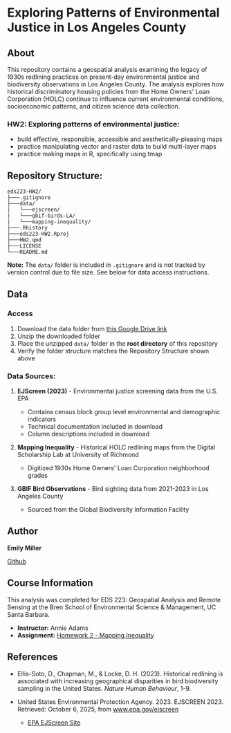 # Exploring Patterns of Environmental Justice in Los Angeles County
## About
This repository contains a geospatial analysis examining the legacy of 1930s redlining practices on present-day environmental justice and biodiversity observations in Los Angeles County. The analysis explores how historical discriminatory housing policies from the Home Owners' Loan Corporation (HOLC) continue to influence current environmental conditions, socioeconomic patterns, and citizen science data collection.

### HW2: Exploring patterns of environmental justice:
- build effective, responsible, accessible and aesthetically-pleasing maps
- practice manipulating vector and raster data to build multi-layer maps
- practice making maps in R, specifically using tmap

## Repository Structure:
```
eds223-HW2/
├───.gitignore
├───data/
|   └───ejscreen/
|   └───gbif-birds-LA/
|   └───mapping-inequality/
├───.Rhistory
├───eds223-HW2.Rproj
├───HW2.qmd
├───LICENSE
└───README.md

```
**Note:** The `data/` folder is included in `.gitignore` and is not tracked by version control due to file size. See below for data access instructions.

## Data
### Access
1. Download the data folder from [this Google Drive link](https://drive.google.com/file/d/1nG6Nj1bXfzQFOVMO8Km3eNy4SWu1YcIQ/view?usp=sharing)
2. Unzip the downloaded folder
3. Place the unzipped `data/` folder in the **root directory** of this repository
4. Verify the folder structure matches the Repository Structure shown above


### Data Sources:
1. **EJScreen (2023)** - Environmental justice screening data from the U.S. EPA
   - Contains census block group level environmental and demographic indicators
   - Technical documentation included in download
   - Column descriptions included in download

2. **Mapping Inequality** - Historical HOLC redlining maps from the Digital Scholarship Lab at University of Richmond
   - Digitized 1930s Home Owners' Loan Corporation neighborhood grades

3. **GBIF Bird Observations** - Bird sighting data from 2021-2023 in Los Angeles County
   - Sourced from the Global Biodiversity Information Facility

## Author
**Emily Miller**

[Github](https://github.com/rellimylime)

## Course Information
This analysis was completed for EDS 223: Geospatial Analysis and Remote Sensing at the Bren School of Environmental Science & Management, UC Santa Barbara.

- **Instructor:** Annie Adams
- **Assignment:** [Homework 2 - Mapping Inequality](https://eds-223-geospatial.github.io/assignments/HW2.html)

## References
- Ellis-Soto, D., Chapman, M., & Locke, D. H. (2023). Historical redlining is associated with increasing geographical disparities in bird biodiversity sampling in the United States. *Nature Human Behaviour*, 1-9.

- United States Environmental Protection Agency. 2023. EJSCREEN 2023. Retrieved: October 6, 2025, from www.epa.gov/ejscreen
  - [EPA EJScreen Site](https://19january2021snapshot.epa.gov/ejscreen_.html)